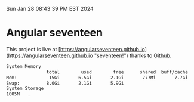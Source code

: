 Sun Jan 28 08:43:39 PM EST 2024

# Angular seventeen


This project is live at [https://angularseventeen.github.io](https://angularseventeen.github.io "seventeen!") thanks to Github.

```bash
System Memory
               total        used        free      shared  buff/cache   available
Mem:            15Gi       6.5Gi       2.1Gi       777Mi       7.7Gi       8.7Gi
Swap:          8.0Gi       2.1Gi       5.9Gi
System Storage
1005M	.
```
```bash
